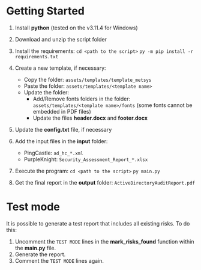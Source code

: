 # Getting Started
1. Install **python** (tested on the v3.11.4 for Windows)

2. Download and unzip the script folder

3. Install the requirements:
	`cd <path to the script>`
	`py -m pip install -r requirements.txt`

4. Create a new template, if necessary:
	- Copy the folder: `assets/templates/template_metsys`
	- Paste the folder: `assets/templates/<template name>`
	- Update the folder:
		- Add/Remove fonts folders in the folder: `assets/templates/<template name>/fonts` (some fonts cannot be embedded in PDF files)
		- Update the files **header.docx** and **footer.docx**

5. Update the **config.txt** file, if necessary

6. Add the input files in the **input** folder:
	- PingCastle: `ad_hc_*.xml`
	- PurpleKnight: `Security_Assessment_Report_*.xlsx`

7. Execute the program:
	`cd <path to the script>`
	`py main.py`

8.	Get the final report in the **output** folder:
	`ActiveDirectoryAuditReport.pdf`

# Test mode
It is possible to generate a test report that includes all existing risks. To do this:

1. Uncomment the `TEST MODE` lines in the **mark_risks_found** function within the **main.py** file.
2. Generate the report.
3. Comment the `TEST MODE` lines again.